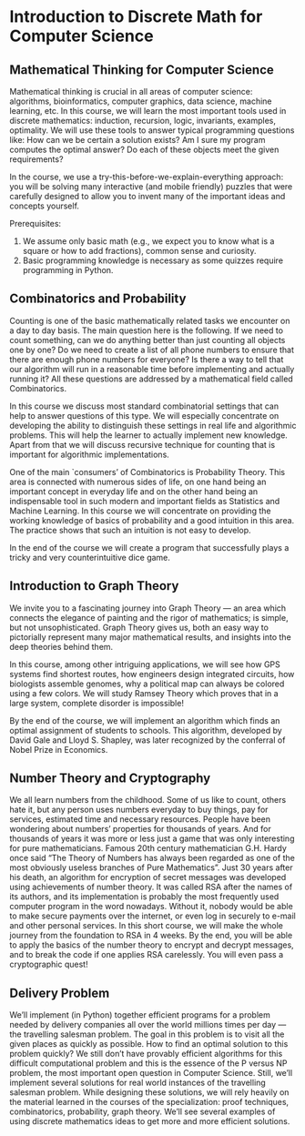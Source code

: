 # Introduction to Discrete Math for Computer Science

## Mathematical Thinking for Computer Science

Mathematical thinking is crucial in all areas of computer science: algorithms, bioinformatics, computer graphics, data science, machine learning, etc. In this course, we will learn the most important tools used in discrete mathematics: induction, recursion, logic, invariants, examples, optimality. We will use these tools to answer typical programming questions like: How can we be certain a solution exists? Am I sure my program computes the optimal answer? Do each of these objects meet the given requirements?

In the course, we use a try-this-before-we-explain-everything approach: you will be solving many interactive (and mobile friendly) puzzles that were carefully designed to allow you to invent many of the important ideas and concepts yourself.

Prerequisites:

1. We assume only basic math (e.g., we expect you to know what is a square or how to add fractions), common sense and curiosity.
2. Basic programming knowledge is necessary as some quizzes require programming in Python.

## Combinatorics and Probability

Counting is one of the basic mathematically related tasks we encounter on a day to day basis. The main question here is the following. If we need to count something, can we do anything better than just counting all objects one by one? Do we need to create a list of all phone numbers to ensure that there are enough phone numbers for everyone? Is there a way to tell that our algorithm will run in a reasonable time before implementing and actually running it? All these questions are addressed by a mathematical field called Combinatorics.

In this course we discuss most standard combinatorial settings that can help to answer questions of this type. We will especially concentrate on developing the ability to distinguish these settings in real life and algorithmic problems. This will help the learner to actually implement new knowledge. Apart from that we will discuss recursive technique for counting that is important for algorithmic implementations.

One of the main `consumers’ of Combinatorics is Probability Theory. This area is connected with numerous sides of life, on one hand being an important concept in everyday life and on the other hand being an indispensable tool in such modern and important fields as Statistics and Machine Learning. In this course we will concentrate on providing the working knowledge of basics of probability and a good intuition in this area. The practice shows that such an intuition is not easy to develop.

In the end of the course we will create a program that successfully plays a tricky and very counterintuitive dice game.

## Introduction to Graph Theory

We invite you to a fascinating journey into Graph Theory — an area which connects the elegance of painting and the rigor of mathematics;  is simple, but not unsophisticated. Graph Theory gives us, both an easy way to pictorially represent many major mathematical results, and insights into the deep theories behind them.

In this course, among other intriguing applications, we will see how GPS systems find shortest routes, how engineers design integrated circuits, how biologists assemble genomes, why a political map can always be colored using a few colors. We will study Ramsey Theory which proves that in a large system, complete disorder is impossible!

By the end of the course, we will implement an algorithm which finds an optimal assignment of students to schools. This algorithm, developed by David Gale and Lloyd S. Shapley, was later recognized by the conferral of Nobel Prize in Economics.

## Number Theory and Cryptography

We all learn numbers from the childhood. Some of us like to count, others hate it, but any person uses numbers everyday to buy things, pay for services, estimated time and necessary resources. People have been wondering about numbers’ properties for thousands of years. And for thousands of years it was more or less just a game that was only interesting for pure mathematicians. Famous 20th century mathematician G.H. Hardy once said “The Theory of Numbers has always been regarded as one of the most obviously useless branches of Pure Mathematics”. Just 30 years after his death, an algorithm for encryption of secret messages was developed using achievements of number theory. It was called RSA after the names of its authors, and its implementation is probably the most frequently used computer program in the word nowadays. Without it, nobody would be able to make secure payments over the internet, or even log in securely to e-mail and other personal services. In this short course, we will make the whole journey from the foundation to RSA in 4 weeks. By the end, you will be able to apply the basics of the number theory to encrypt and decrypt messages, and to break the code if one applies RSA carelessly. You will even pass a cryptographic quest!

## Delivery Problem

We’ll implement (in Python) together efficient programs for a problem needed by delivery companies all over the world millions times per day — the travelling salesman problem. The goal in this problem is to visit all the given places as quickly as possible. How to find an optimal solution to this problem quickly? We still don’t have provably efficient algorithms for this difficult computational problem and this is the essence of the P versus NP problem, the most important open question in Computer Science. Still, we’ll implement several solutions for real world instances of the travelling salesman problem. While designing these solutions, we will rely heavily on the material learned in the courses of the specialization: proof techniques, combinatorics, probability, graph theory. We’ll see several examples of using discrete mathematics ideas to get more and more efficient solutions.
